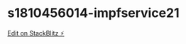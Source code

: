 # s1810456014-impfservice21

[Edit on StackBlitz ⚡️](https://stackblitz.com/edit/s1810456014-impfservice21)